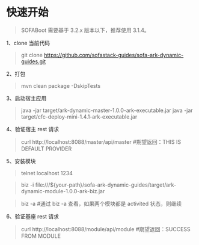 # 快速开始

> SOFABoot 需要基于 3.2.x 版本以下，推荐使用 3.1.4。

1、clone 当前代码

> git clone https://github.com/sofastack-guides/sofa-ark-dynamic-guides.git

2、打包

> mvn clean package -DskipTests

3、启动宿主应用

> java -jar target/ark-dynamic-master-1.0.0-ark-executable.jar
java -jar target/cfc-deploy-mini-1.4.1-ark-executable.jar


4、验证宿主 rest 请求

> curl http://localhost:8088/master/api/master #期望返回：THIS IS DEFAULT PROVIDER

5、安装模块

> telnet localhost 1234

> biz -i  file:///${your-path}/sofa-ark-dynamic-guides/target/ark-dynamic-module-1.0.0-ark-biz.jar

> biz -a #通过 biz -a 查看，如果两个模块都是 activited 状态，则继续

6、验证基座 rest 请求

> curl http://localhost:8088/module/api/module  #期望返回：SUCCESS FROM MODULE

